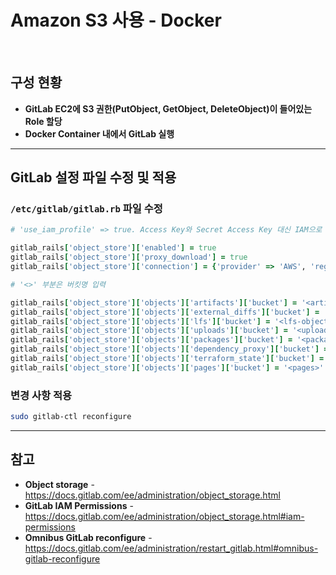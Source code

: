 # Amazon S3 사용 - Docker

<br>

## 구성 현황
- **GitLab EC2에 S3 권한(PutObject, GetObject, DeleteObject)이 들어있는 Role 할당**
- **Docker Container 내에서 GitLab 실행**

<hr>

## GitLab 설정 파일 수정 및 적용
### `/etc/gitlab/gitlab.rb` 파일 수정
```ruby
# 'use_iam_profile' => true. Access Key와 Secret Access Key 대신 IAM으로 S3 연결

gitlab_rails['object_store']['enabled'] = true
gitlab_rails['object_store']['proxy_download'] = true
gitlab_rails['object_store']['connection'] = {'provider' => 'AWS', 'region' => 'ap-northeast-2', 'use_iam_profile' => true }

# '<>' 부분은 버킷명 입력

gitlab_rails['object_store']['objects']['artifacts']['bucket'] = '<artifacts>'
gitlab_rails['object_store']['objects']['external_diffs']['bucket'] = '<external-diffs>'
gitlab_rails['object_store']['objects']['lfs']['bucket'] = '<lfs-objects>'
gitlab_rails['object_store']['objects']['uploads']['bucket'] = '<uploads>'
gitlab_rails['object_store']['objects']['packages']['bucket'] = '<packages>'
gitlab_rails['object_store']['objects']['dependency_proxy']['bucket'] = '<dependency-proxy>'
gitlab_rails['object_store']['objects']['terraform_state']['bucket'] = '<terraform-state>'
gitlab_rails['object_store']['objects']['pages']['bucket'] = '<pages>'
```

### 변경 사항 적용
```bash
sudo gitlab-ctl reconfigure
```

<hr>

## 참고
- **Object storage** - https://docs.gitlab.com/ee/administration/object_storage.html
- **GitLab IAM Permissions** - https://docs.gitlab.com/ee/administration/object_storage.html#iam-permissions
- **Omnibus GitLab reconfigure** - https://docs.gitlab.com/ee/administration/restart_gitlab.html#omnibus-gitlab-reconfigure
